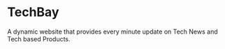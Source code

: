 # TechBay
A dynamic website that provides every minute update  on Tech News and Tech based Products.
